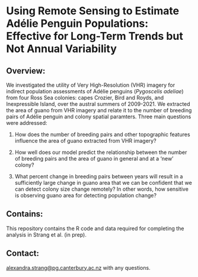 # Using Remote Sensing to Estimate Adélie Penguin Populations: Effective for Long-Term Trends but Not Annual Variability


## Overview:
We investigated the utility of Very High-Resolution (VHR) imagery for indirect population assessments of Adélie penguins (*Pygoscelis adeliae*) from four Ross Sea colonies: capes Crozier, Bird and Royds, and Inexpressible Island, over the austral summers of 2009-2021. We extracted the area of guano from VHR imagery and relate it to the number of breeding pairs of Adélie penguin and colony spatial paramters. 
 Three main questions were addressed: 

  1) How does the number of breeding pairs and other topographic features influence the area of guano extracted from VHR imagery?

  2) How well does our model predict the relationship between the number of breeding pairs and the area of guano in general and at a ‘new’ colony?

  3) What percent change in breeding pairs between years will result in a sufficiently large change in guano area that we can be confident that we can detect colony size change remotely? In other words, how sensitive is observing guano area for detecting population change?

## Contains:
This repository contains the R code and data required for completing the analysis in Strang et al. (in prep). 

## Contact:
alexandra.strang@pg.canterbury.ac.nz with any questions.
